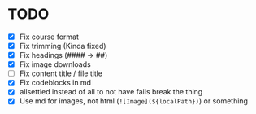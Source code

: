 # TODO

- [x] Fix course format
- [x] Fix trimming (Kinda fixed)
- [x] Fix headings (#### -> ##)
- [x] Fix image downloads
- [ ] Fix content title / file title
- [x] Fix codeblocks in md
- [x] allsettled instead of all to not have fails break the thing
- [x] Use md for images, not html (`![Image](${localPath})`) or something
